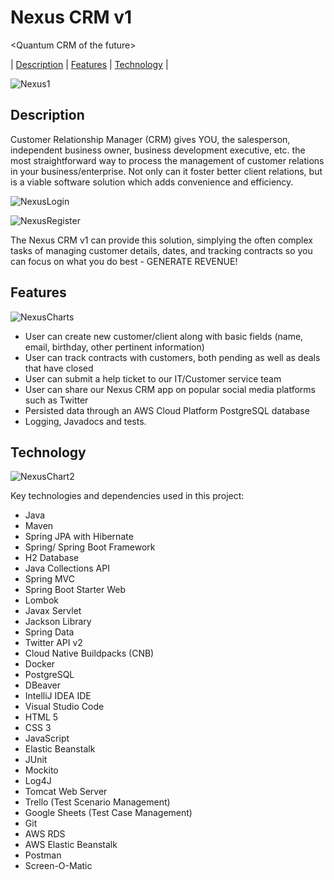 # Nexus CRM v1
&lt;Quantum CRM of the future>

| [Description](#description) | [Features](#features) | [Technology](#technology) |  


![Nexus1](https://user-images.githubusercontent.com/96276860/199867931-bc69b95d-fe75-4789-977f-7ddf20e46591.png)


## Description

Customer Relationship Manager (CRM) gives YOU, the salesperson, independent business owner, business development executive, etc. the most straightforward way to  process the management of customer relations in your business/enterprise. Not only can it foster better client relations, but is a viable software solution which adds convenience and efficiency.

![NexusLogin](https://user-images.githubusercontent.com/96276860/199868038-5c53309d-d4e9-465c-bd58-b3c6f6635e01.png)

![NexusRegister](https://user-images.githubusercontent.com/96276860/199868043-04a18930-6632-4a3b-94a0-8f62d52299cc.png)

The Nexus CRM v1 can provide this solution, simplying the often complex tasks of managing customer details, dates, and tracking contracts so you can focus on what you do best - GENERATE REVENUE!

## Features

![NexusCharts](https://user-images.githubusercontent.com/96276860/199868083-0c2c3100-c030-43d5-a9c4-9fa74aff3ec0.png)


- User can create new customer/client along with basic fields (name, email, birthday, other pertinent information)
- User can track contracts with customers, both pending as well as deals that have closed
- User can submit a help ticket to our IT/Customer service team
- User can share our Nexus CRM app on popular social media platforms such as Twitter
- Persisted data through an AWS Cloud Platform PostgreSQL database
- Logging, Javadocs and tests.

## Technology

![NexusChart2](https://user-images.githubusercontent.com/96276860/199868114-c03f226e-dadc-46bb-bc33-66d8f82de123.png)


Key technologies and dependencies used in this project:

- Java
- Maven
- Spring JPA with Hibernate
- Spring/ Spring Boot Framework
- H2 Database
- Java Collections API
- Spring MVC
- Spring Boot Starter Web
- Lombok
- Javax Servlet
- Jackson Library
- Spring Data
- Twitter API v2
- Cloud Native Buildpacks (CNB)
- Docker
- PostgreSQL
- DBeaver
- IntelliJ IDEA IDE
- Visual Studio Code
- HTML 5
- CSS 3
- JavaScript
- Elastic Beanstalk
- JUnit
- Mockito
- Log4J
- Tomcat Web Server
- Trello (Test Scenario Management)
- Google Sheets (Test Case Management)
- Git
- AWS RDS
- AWS Elastic Beanstalk
- Postman
- Screen-O-Matic
